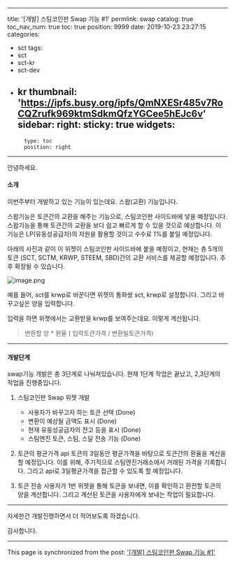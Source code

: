
---
title: '[개발] 스팀코인판 Swap 기능 #1'
permlink: swap
catalog: true
toc_nav_num: true
toc: true
position: 9999
date: 2019-10-23 23:27:15
categories:
- sct
tags:
- sct
- sct-kr
- sct-dev
- kr
thumbnail: 'https://ipfs.busy.org/ipfs/QmNXESr485v7RoCQZrufk969ktmSdkmQfzYGCee5hEJc6v'
sidebar:
    right:
        sticky: true
widgets:
    -
        type: toc
        position: right
---


안녕하세요.

#### 소개


이번주부터 개발하고 있는 기능이 있는데요. 스왑(교환) 기능입니다.

스왑기능은 토큰간의 교환을 해주는 기능으로, 스팀코인판 사이드바에 넣을 예정입니다. 스왑기능을 통해 토큰간의 교환을 보다 쉽고 빠르게 할 수 있을 것으로 예상합니다. 이 기능은 LP(유동성공급자)의 자원을 활용할 것이고 수수료 1%를 붙일 예정입니다.

아래의 사진과 같이 이 위젯이 스팀코인판 사이드바에 붙을 예정이고, 현재는 총 5개의 토큰 (SCT, SCTM, KRWP, STEEM, SBD)간의 교환 서비스를 제공할 예정입니다. 추후 확장될 수 있습니다.


![image.png](https://ipfs.busy.org/ipfs/QmNXESr485v7RoCQZrufk969ktmSdkmQfzYGCee5hEJc6v)


예를 들어, sct를 krwp로 바꾼다면 위젯의 통화쌍 sct, krwp로 설정합니다. 그리고 바꾸고싶은 양을 입력합니다.

입력을 하면 위젯에서는 교환받을 krwp를 보여주는데요. 이렇게 계산됩니다.

> 변환할 양 * 환율 ( 입력토큰가격 / 변환될토큰가격)


----

#### 개발단계

swap기능 개발은 총 3단계로 나눠져있습니다. 현재 1단계 작업은 끝났고, 2,3단계의 작업을 진행중입니다. 


1. 스팀코인판 Swap 위젯 개발
    * 사용자가 바꾸고자 하는 토큰 선택 (Done)
    * 변환이 예상될 금액도 표시 (Done)
    * 현재 유동성공급자의 잔고 등을 표시 (Done)
    * 스팀엔진 토큰, 스팀, 스달 전송 기능 (Done)

2. 토큰의 평균가격 api
토큰의 3일동안 평균가격을 바탕으로 토큰간의 환율을 계산을 할 예정입니다. 이를 위해, 주기적으로 스팀엔진거래소에서 거래된 가격을 기록합니다. 그리고 api로 3일평균가격을 접근할 수 있도록 할 예정입니다.

3. 토큰 전송
사용자가 1번 위젯을 통해 토큰을 보내면, 이를 확인하고 환전할 토큰의 양을 계산합니다. 그리고 계산된 토큰을 사용자에게 보내는 작업이 필요합니다. 

----


자세한건 개발진행하면서 더 적어보도록 하겠습니다.

감사합니다.

- - -

This page is synchronized from the post: ['[개발] 스팀코인판 Swap 기능 #1'](https://steemit.com/@jacobyu/swap)
